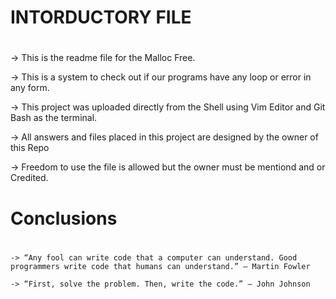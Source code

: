 # INTORDUCTORY FILE
#
-> This is the readme file for the Malloc Free.

-> This is a system to check out if our programs have any loop or error in any form.

-> This project was uploaded directly from the Shell using Vim Editor and Git Bash as the terminal.

-> All answers and files placed in this project are designed by the owner of this Repo

-> Freedom to use the file is allowed but the owner must be mentiond and or Credited.

# Conclusions
#
	-> “Any fool can write code that a computer can understand. Good programmers write code that humans can understand.” – Martin Fowler

	-> “First, solve the problem. Then, write the code.” – John Johnson
